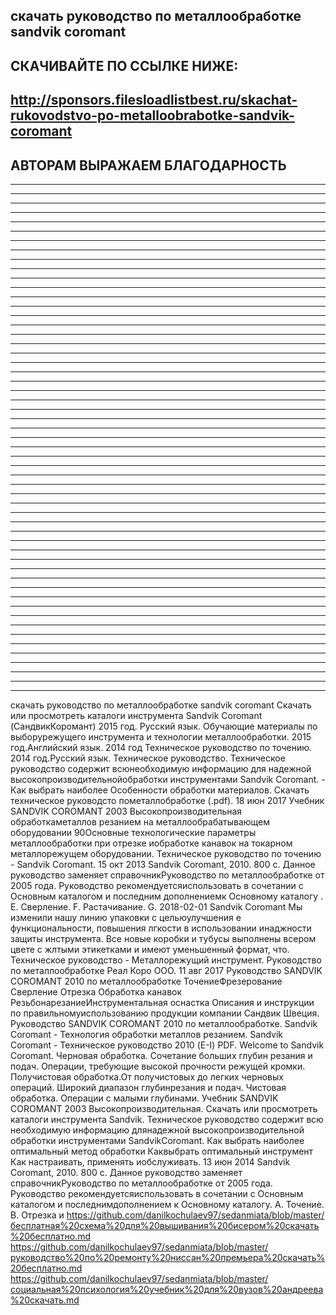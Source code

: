 скачать руководство по металлообработке sandvik coromant
--------------------------------------------------
СКАЧИВАЙТЕ ПО ССЫЛКЕ НИЖЕ:
--------------------------------------------------
http://sponsors.filesloadlistbest.ru/skachat-rukovodstvo-po-metalloobrabotke-sandvik-coromant
--------------------------------------------------
АВТОРАМ ВЫРАЖАЕМ БЛАГОДАРНОСТЬ
--------------------------------------------------
--------------------------------------------------
--------------------------------------------------
--------------------------------------------------
--------------------------------------------------
--------------------------------------------------
--------------------------------------------------
--------------------------------------------------
--------------------------------------------------
--------------------------------------------------
--------------------------------------------------
--------------------------------------------------
--------------------------------------------------
--------------------------------------------------
--------------------------------------------------
--------------------------------------------------
--------------------------------------------------
--------------------------------------------------
--------------------------------------------------
--------------------------------------------------
--------------------------------------------------
--------------------------------------------------
--------------------------------------------------
--------------------------------------------------
--------------------------------------------------
--------------------------------------------------
--------------------------------------------------
--------------------------------------------------
--------------------------------------------------
--------------------------------------------------
--------------------------------------------------
--------------------------------------------------
--------------------------------------------------
--------------------------------------------------
--------------------------------------------------
--------------------------------------------------
--------------------------------------------------
--------------------------------------------------
--------------------------------------------------
--------------------------------------------------
--------------------------------------------------
--------------------------------------------------
--------------------------------------------------
--------------------------------------------------
--------------------------------------------------
--------------------------------------------------
--------------------------------------------------
--------------------------------------------------
--------------------------------------------------
--------------------------------------------------
--------------------------------------------------
--------------------------------------------------
--------------------------------------------------
--------------------------------------------------
--------------------------------------------------
--------------------------------------------------
скачать руководство по металлообработке sandvik coromant Скачать или просмотреть каталоги инструмента Sandvik Coromant (СандвикКоромант)  2015 год. Русский язык. Обучающие материалы по выборурежущего инструмента и технологии металлообработки. 2015 год.Английский язык. 2014 год  Техническое руководство по точению. 2014 год.Русский язык. Техническое руководство. Техническое руководство содержит всюнеобходимую информацию для надежной высокопроизводительнойобработки инструментами Sandvik Coromant. - Как выбрать наиболее Особенности обработки материалов. Скачать техническое руководсто пометаллобработке (.pdf). 18 июн 2017  Учебник SANDVIK COROMANT 2003 Высокопроизводительная обработкаметаллов резанием на металлообрабатывающем оборудовании  90Основные технологические параметры металлообработки при отрезке иобработке канавок на токарном металлорежущем оборудовании. Техническое руководство по точению - Sandvik Coromant. 15 окт 2013  Sandvik Coromant, 2010. 800 с. Данное руководство заменяет справочникРуководство по металлообработке от 2005 года. Руководство рекомендуетсяиспользовать в сочетании с Основным каталогом и последним дополнениемк Основному каталогу . E. Сверление. F. Растачивание. G. 2018-02-01 Sandvik Coromant  Мы изменили нашу линию упаковки с цельюулучшения е функциональности, повышения лгкости в использовании инаджности защиты инструмента. Все новые коробки и тубусы выполнены всером цвете с жлтыми этикетками и имеют уменьшенный формат, что. Техническое руководство - Металлорежущий инструмент. Руководство по металлообработке  Реал Коро ООО. 11 авг 2017  Руководство SANDVIK COROMANT 2010 по металлообработке ТочениеФрезерование Сверление Отрезка Обработка канавок РезьбонарезаниеИнструментальная оснастка Описания и инструкции по правильномуиспользованию продукции компании Сандвик Швеция.
Руководство SANDVIK COROMANT 2010 по металлообработке. Sandvik Coromant - Технология обработки металлов резанием. Sandvik Coromant - Техническое руководство 2010 (E-I) PDF. Welcome to Sandvik Coromant. Черновая обработка. Сочетание больших глубин резания и подач. Операции, требующие высокой прочности режущей кромки. Получистовая обработка.От получистовых до легких черновых операций. Широкий диапазон глубинрезания и подач. Чистовая обработка. Операции с малыми глубинами. Учебник SANDVIK COROMANT 2003 Высокопроизводительная. Скачать или просмотреть каталоги инструмента Sandvik. Техническое руководство содержит всю необходимую информацию длянадежной высокопроизводительной обработки инструментами SandvikCoromant.  Как выбрать наиболее оптимальный метод обработки  Каквыбрать оптимальный инструмент  Как настраивать, применять иобслуживать. 13 июн 2014  Sandvik Coromant, 2010.  800 с. Данное руководство заменяет справочникРуководство по металлообработке от 2005 года. Руководство рекомендуетсяиспользовать в сочетании с Основным каталогом и последнимдополнением к Основному каталогу. A. Точение. B. Отрезка и
https://github.com/danilkochulaev97/sedanmiata/blob/master/бесплатная%20схема%20для%20вышивания%20бисером%20скачать%20бесплатно.md
https://github.com/danilkochulaev97/sedanmiata/blob/master/руководство%20по%20ремонту%20ниссан%20премьера%20скачать%20бесплатно.md
https://github.com/danilkochulaev97/sedanmiata/blob/master/социальная%20психология%20учебник%20для%20вузов%20андреева%20скачать.md